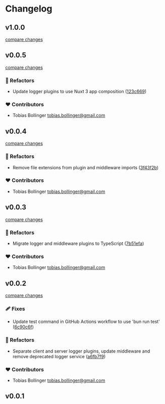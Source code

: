 # Changelog
## v1.0.0

[compare changes](https://github.com/DCC-BS/logger.bs.js/compare/v0.0.5...v1.0.0)

## v0.0.5

[compare changes](https://github.com/DCC-BS/logger.bs.js/compare/v0.0.4...v0.0.5)

### 💅 Refactors

- Update logger plugins to use Nuxt 3 app composition ([123c669](https://github.com/DCC-BS/logger.bs.js/commit/123c669))

### ❤️ Contributors

- Tobias Bollinger <tobias.bollinger@gmail.com>

## v0.0.4

[compare changes](https://github.com/DCC-BS/logger.bs.js/compare/v0.0.3...v0.0.4)

### 💅 Refactors

- Remove file extensions from plugin and middleware imports ([3f43f2b](https://github.com/DCC-BS/logger.bs.js/commit/3f43f2b))

### ❤️ Contributors

- Tobias Bollinger <tobias.bollinger@gmail.com>

## v0.0.3

[compare changes](https://github.com/DCC-BS/logger.bs.js/compare/v0.0.2...v0.0.3)

### 💅 Refactors

- Migrate logger and middleware plugins to TypeScript ([7b51efa](https://github.com/DCC-BS/logger.bs.js/commit/7b51efa))

### ❤️ Contributors

- Tobias Bollinger <tobias.bollinger@gmail.com>

## v0.0.2

[compare changes](https://github.com/DCC-BS/logger.bs.js/compare/v0.0.1...v0.0.2)

### 🩹 Fixes

- Update test command in GitHub Actions workflow to use 'bun run test' ([6c90c6f](https://github.com/DCC-BS/logger.bs.js/commit/6c90c6f))

### 💅 Refactors

- Separate client and server logger plugins, update middleware and remove deprecated logger service ([a6fb7f9](https://github.com/DCC-BS/logger.bs.js/commit/a6fb7f9))

### ❤️ Contributors

- Tobias Bollinger <tobias.bollinger@gmail.com>

## v0.0.1

